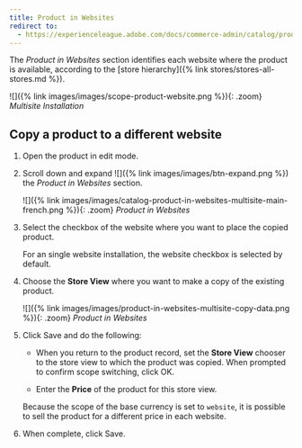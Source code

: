 ```yaml
---
title: Product in Websites
redirect to:
  - https://experienceleague.adobe.com/docs/commerce-admin/catalog/products/settings/settings-basic-websites.html
---
```


The _Product in Websites_ section identifies each website where the product is available, according to the [store hierarchy]({% link stores/stores-all-stores.md %}).

![]({% link images/images/scope-product-website.png %}){: .zoom}
_Multisite Installation_

## Copy a product to a different website

1. Open the product in edit mode.

1. Scroll down and expand ![]({% link images/images/btn-expand.png %}) the _Product in Websites_ section.

    ![]({% link images/images/catalog-product-in-websites-multisite-main-french.png %}){: .zoom}
    _Product in Websites_

1. Select the checkbox of the website where you want to place the copied product.

    For an single website installation, the website checkbox is selected by default.

1. Choose the **Store View** where you want to make a copy of the existing product.

    ![]({% link images/images/product-in-websites-multisite-copy-data.png %}){: .zoom}
    _Product in Websites_

1. Click <span class="btn">Save</span> and do the following:

    - When you return to the product record, set the **Store View** chooser to the store view to which the product was copied. When prompted to confirm scope switching, click <span class="btn">OK</span>.

    - Enter the **Price** of the product for this store view.

    Because the scope of the base currency is set to `website`, it is possible to sell the product for a different price in each website.

1. When complete, click <span class="btn">Save</span>.
